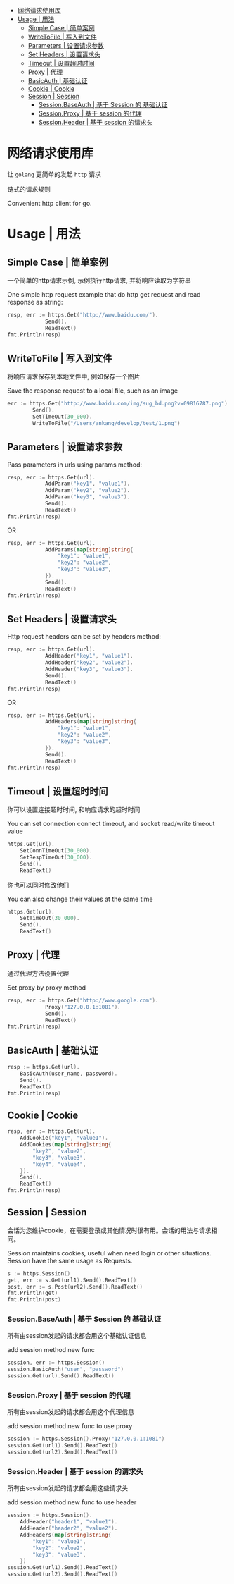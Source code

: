 <!-- START doctoc generated TOC please keep comment here to allow auto update -->
<!-- DON'T EDIT THIS SECTION, INSTEAD RE-RUN doctoc TO UPDATE -->


- [网络请求使用库](#%E7%BD%91%E7%BB%9C%E8%AF%B7%E6%B1%82%E4%BD%BF%E7%94%A8%E5%BA%93)
- [Usage | 用法](#usage--%E7%94%A8%E6%B3%95)
  - [Simple Case | 简单案例](#simple-case--%E7%AE%80%E5%8D%95%E6%A1%88%E4%BE%8B)
  - [WriteToFile | 写入到文件](#writetofile--%E5%86%99%E5%85%A5%E5%88%B0%E6%96%87%E4%BB%B6)
  - [Parameters | 设置请求参数](#parameters--%E8%AE%BE%E7%BD%AE%E8%AF%B7%E6%B1%82%E5%8F%82%E6%95%B0)
  - [Set Headers | 设置请求头](#set-headers--%E8%AE%BE%E7%BD%AE%E8%AF%B7%E6%B1%82%E5%A4%B4)
  - [Timeout | 设置超时时间](#timeout--%E8%AE%BE%E7%BD%AE%E8%B6%85%E6%97%B6%E6%97%B6%E9%97%B4)
  - [Proxy | 代理](#proxy--%E4%BB%A3%E7%90%86)
  - [BasicAuth | 基础认证](#basicauth--%E5%9F%BA%E7%A1%80%E8%AE%A4%E8%AF%81)
  - [Cookie | Cookie](#cookie--cookie)
  - [Session | Session](#session--session)
    - [Session.BaseAuth | 基于 Session 的 基础认证](#sessionbaseauth--%E5%9F%BA%E4%BA%8E-session-%E7%9A%84-%E5%9F%BA%E7%A1%80%E8%AE%A4%E8%AF%81)
    - [Session.Proxy | 基于 session 的代理](#sessionproxy--%E5%9F%BA%E4%BA%8E-session-%E7%9A%84%E4%BB%A3%E7%90%86)
    - [Session.Header | 基于 session 的请求头](#sessionheader--%E5%9F%BA%E4%BA%8E-session-%E7%9A%84%E8%AF%B7%E6%B1%82%E5%A4%B4)

<!-- END doctoc generated TOC please keep comment here to allow auto update -->

# 网络请求使用库

让 `golang` 更简单的发起 `http` 请求

链式的请求规则

Convenient http client for go.

# Usage | 用法

## Simple Case | 简单案例

一个简单的http请求示例, 示例执行http请求, 并将响应读取为字符串 

One simple http request example that do http get request and read response as string:
```go
resp, err := https.Get("http://www.baidu.com/").
            Send().
            ReadText()
fmt.Println(resp)
```

## WriteToFile | 写入到文件

将响应请求保存到本地文件中, 例如保存一个图片

Save the response request to a local file, such as an image
```go
err := https.Get("http://www.baidu.com/img/sug_bd.png?v=09816787.png").
		Send().
		SetTimeOut(30_000).
		WriteToFile("/Users/ankang/develop/test/1.png")
```

## Parameters | 设置请求参数

Pass parameters in urls using params method:
```go
resp, err := https.Get(url).
            AddParam("key1", "value1").
            AddParam("key2", "value2").
            AddParam("key3", "value3").
            Send().
            ReadText()
fmt.Println(resp)
```
OR
```go
resp, err := https.Get(url).
            AddParams(map[string]string{
                "key1": "value1",
                "key2": "value2",
                "key3": "value3",
            }).
            Send().
            ReadText()
fmt.Println(resp)
```

## Set Headers | 设置请求头

Http request headers can be set by headers method:
```go
resp, err := https.Get(url).
            AddHeader("key1", "value1").
            AddHeader("key2", "value2").
            AddHeader("key3", "value3").
            Send().
            ReadText()
fmt.Println(resp)
```
OR
```go
resp, err := https.Get(url).
            AddHeaders(map[string]string{
                "key1": "value1",
                "key2": "value2",
                "key3": "value3",
            }).
            Send().
            ReadText()
fmt.Println(resp)
```

## Timeout | 设置超时时间

你可以设置连接超时时间, 和响应请求的超时时间

You can set connection connect timeout, and socket read/write timeout value
```go
https.Get(url).
    SetConnTimeOut(30_000).
    SetRespTimeOut(30_000).
    Send().
    ReadText()
```

你也可以同时修改他们

You can also change their values at the same time
```go
https.Get(url).
    SetTimeOut(30_000).
    Send().
    ReadText()
```

## Proxy | 代理

通过代理方法设置代理

Set proxy by proxy method
```go
resp, err := https.Get("http://www.google.com").
            Proxy("127.0.0.1:1081").
            Send().
            ReadText()
fmt.Println(resp)
```

## BasicAuth | 基础认证

```go
resp := https.Get(url).
    BasicAuth(user_name, password).
    Send().
    ReadText()
fmt.Println(resp)
```

## Cookie | Cookie

```go
resp, err := https.Get(url).
    AddCookie("key1", "value1").
    AddCookies(map[string]string{
        "key2", "value2",
        "key3", "value3",
        "key4", "value4",
    }).
    Send().
    ReadText()
fmt.Println(resp)
```

## Session | Session

会话为您维护cookie，在需要登录或其他情况时很有用。会话的用法与请求相同。

Session maintains cookies, useful when need login or other situations. Session have the same usage as Requests.

```go
s := https.Session()
get, err := s.Get(url1).Send().ReadText()
post, err := s.Post(url2).Send().ReadText()
fmt.Println(get)
fmt.Println(post)
```

### Session.BaseAuth | 基于 Session 的 基础认证

所有由session发起的请求都会用这个基础认证信息

add session method new func

```go
session, err := https.Session()
session.BasicAuth("user", "password")
session.Get(url).Send().ReadText()
```

### Session.Proxy | 基于 session 的代理

所有由session发起的请求都会用这个代理信息

add session method new func to use proxy

```go
session := https.Session().Proxy("127.0.0.1:1081")
session.Get(url1).Send().ReadText()
session.Get(url2).Send().ReadText()
```

### Session.Header | 基于 session 的请求头

所有由session发起的请求都会用这些请求头

add session method new func to use header

```go
session := https.Session().
    AddHeader("header1", "value1").
    AddHeader("header2", "value2").
    AddHeaders(map[string]string{
        "key1": "value1",
        "key2": "value2",
        "key3": "value3",
    })
session.Get(url1).Send().ReadText()
session.Get(url2).Send().ReadText()
```
